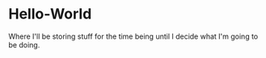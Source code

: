 # Hello-World
Where I'll be storing stuff for the time being until I decide what I'm going to be doing.
